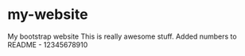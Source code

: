# my-website
My bootstrap website
This is really awesome stuff.
Added numbers to README - 12345678910
